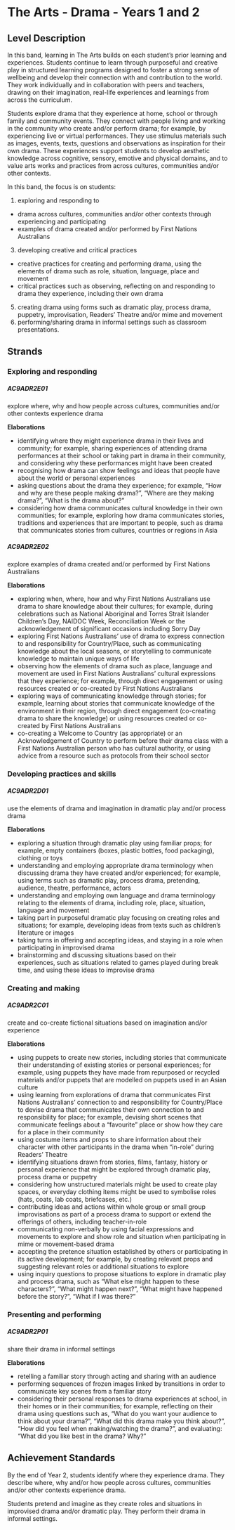 # The Arts - Drama - Years 1 and 2

## Level Description

In this band, learning in The Arts builds on each student’s prior learning and experiences. Students continue to learn through purposeful and creative play in structured learning programs designed to foster a strong sense of wellbeing and develop their connection with and contribution to the world. They work individually and in collaboration with peers and teachers, drawing on their imagination, real-life experiences and learnings from across the curriculum.

Students explore drama that they experience at home, school or through family and community events. They connect with people living and working in the community who create and/or perform drama; for example, by experiencing live or virtual performances. They use stimulus materials such as images, events, texts, questions and observations as inspiration for their own drama. These experiences support students to develop aesthetic knowledge across cognitive, sensory, emotive and physical domains, and to value arts works and practices from across cultures, communities and/or other contexts.

In this band, the focus is on students:

1.  exploring and responding to

*   drama across cultures, communities and/or other contexts through experiencing and participating
*   examples of drama created and/or performed by First Nations Australians

3.  developing creative and critical practices

*   creative practices for creating and performing drama, using the elements of drama such as role, situation, language, place and movement
*   critical practices such as observing, reflecting on and responding to drama they experience, including their own drama

5.  creating drama using forms such as dramatic play, process drama, puppetry, improvisation, Readers’ Theatre and/or mime and movement
6.  performing/sharing drama in informal settings such as classroom presentations.

## Strands

### Exploring and responding

##### AC9ADR2E01

explore where, why and how people across cultures, communities and/or other contexts experience drama

**Elaborations**
*  identifying where they might experience drama in their lives and community; for example, sharing experiences of attending drama performances at their school or taking part in drama in their community, and considering why these performances might have been created
*  recognising how drama can show feelings and ideas that people have about the world or personal experiences
*  asking questions about the drama they experience; for example, “How and why are these people making drama?”, “Where are they making drama?”, “What is the drama about?”
*  considering how drama communicates cultural knowledge in their own communities; for example, exploring how drama communicates stories, traditions and experiences that are important to people, such as drama that communicates stories from cultures, countries or regions in Asia

##### AC9ADR2E02

explore examples of drama created and/or performed by First Nations Australians

**Elaborations**
*  exploring when, where, how and why First Nations Australians use drama to share knowledge about their cultures; for example, during celebrations such as National Aboriginal and Torres Strait Islander Children’s Day, NAIDOC Week, Reconciliation Week or the acknowledgement of significant occasions including Sorry Day
*  exploring First Nations Australians’ use of drama to express connection to and responsibility for Country/Place, such as communicating knowledge about the local seasons, or storytelling to communicate knowledge to maintain unique ways of life
*  observing how the elements of drama such as place, language and movement are used in First Nations Australians’ cultural expressions that they experience; for example, through direct engagement or using resources created or co-created by First Nations Australians
*  exploring ways of communicating knowledge through stories; for example, learning about stories that communicate knowledge of the environment in their region, through direct engagement (co-creating drama to share the knowledge) or using resources created or co-created by First Nations Australians
*  co-creating a Welcome to Country (as appropriate) or an Acknowledgement of Country to perform before their drama class with a First Nations Australian person who has cultural authority, or using advice from a resource such as protocols from their school sector

### Developing practices and skills

##### AC9ADR2D01

use the elements of drama and imagination in dramatic play and/or process drama

**Elaborations**
*  exploring a situation through dramatic play using familiar props; for example, empty containers (boxes, plastic bottles, food packaging), clothing or toys
*  understanding and employing appropriate drama terminology when discussing drama they have created and/or experienced; for example, using terms such as dramatic play, process drama, pretending, audience, theatre, performance, actors
*  understanding and employing own language and drama terminology relating to the elements of drama, including role, place, situation, language and movement
*  taking part in purposeful dramatic play focusing on creating roles and situations; for example, developing ideas from texts such as children’s literature or images
*  taking turns in offering and accepting ideas, and staying in a role when participating in improvised drama
*  brainstorming and discussing situations based on their experiences, such as situations related to games played during break time, and using these ideas to improvise drama

### Creating and making

##### AC9ADR2C01

create and co-create fictional situations based on imagination and/or experience

**Elaborations**
*  using puppets to create new stories, including stories that communicate their understanding of existing stories or personal experiences; for example, using puppets they have made from repurposed or recycled materials and/or puppets that are modelled on puppets used in an Asian culture
*  using learning from explorations of drama that communicates First Nations Australians’ connection to and responsibility for Country/Place to devise drama that communicates their own connection to and responsibility for place; for example, devising short scenes that communicate feelings about a “favourite” place or show how they care for a place in their community
*  using costume items and props to share information about their character with other participants in the drama when “in-role” during Readers’ Theatre
*  identifying situations drawn from stories, films, fantasy, history or personal experience that might be explored through dramatic play, process drama or puppetry
*  considering how unstructured materials might be used to create play spaces, or everyday clothing items might be used to symbolise roles (hats, coats, lab coats, briefcases, etc.)
*  contributing ideas and actions within whole group or small group improvisations as part of a process drama to support or extend the offerings of others, including teacher-in-role
*  communicating non-verbally by using facial expressions and movements to explore and show role and situation when participating in mime or movement-based drama
*  accepting the pretence situation established by others or participating in its active development; for example, by creating relevant props and suggesting relevant roles or additional situations to explore
*  using inquiry questions to propose situations to explore in dramatic play and process drama, such as “What else might happen to these characters?”, “What might happen next?”, “What might have happened before the story?”, “What if I was there?”

### Presenting and performing

##### AC9ADR2P01

share their drama in informal settings

**Elaborations**
*  retelling a familiar story through acting and sharing with an audience
*  performing sequences of frozen images linked by transitions in order to communicate key scenes from a familiar story
*  considering their personal responses to drama experiences at school, in their homes or in their communities; for example, reflecting on their drama using questions such as, “What do you want your audience to think about your drama?”, “What did this drama make you think about?”, “How did you feel when making/watching the drama?”, and evaluating: “What did you like best in the drama? Why?”

## Achievement Standards

By the end of Year 2, students identify where they experience drama. They describe where, why and/or how people across cultures, communities and/or other contexts experience drama.

 Students pretend and imagine as they create roles and situations in improvised drama and/or dramatic play. They perform their drama in informal settings.

